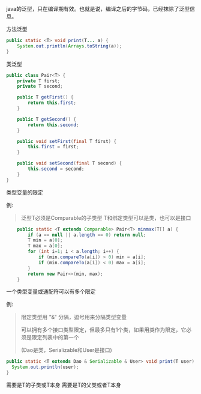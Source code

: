 



java的泛型，只在编译期有效。也就是说，编译之后的字节码，已经抹除了泛型信息。





方法泛型

```java
public static <T> void print(T... a) {
    System.out.println(Arrays.toString(a));
}
```







类泛型

```java
public class Pair<T> {
    private T first;
    private T second;

    public T getFirst() {
        return this.first;
    }

    public T getSecond() {
        return this.second;
    }

    public void setFirst(final T first) {
        this.first = first;
    }

    public void setSecond(final T second) {
        this.second = second;
    }
}
```







类型变量的限定

例:

> 泛型T必须是Comparable的子类型  T和绑定类型可以是类，也可以是接口

```java
    public static <T extends Comparable> Pair<T> minmax(T[] a) {
        if (a == null || a.length == 0) return null;
        T min = a[0];
        T max = a[0];
        for (int i=1; i < a.length; i++) {
            if (min.compareTo(a[i]) > 0) min = a[i];
            if (min.compareTo(a[i]) < 0) max = a[i];
        }
        return new Pair<>(min, max);
    }
```



一个类型变量或通配符可以有多个限定

例:

> 限定类型用 "&" 分隔，逗号用来分隔类型变量
>
> 可以拥有多个接口类型限定，但最多只有1个类，如果用类作为限定，它必须是限定列表中的第一个
>
> (Dao是类，Serializable和User是接口)

```java
public static <T extends Dao & Serializable & User> void print(T user) {
  System.out.println(user);
}
```





<? extends T> 需要是T的子类或T本身

<? super T> 需要是T的父类或者T本身
